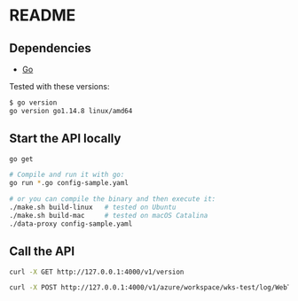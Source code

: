# README #

## Dependencies

* [Go](https://golang.org/doc/install)

Tested with these versions:
```bash
$ go version
go version go1.14.8 linux/amd64
```

## Start the API locally

```bash
go get

# Compile and run it with go:
go run *.go config-sample.yaml

# or you can compile the binary and then execute it:
./make.sh build-linux   # tested on Ubuntu
./make.sh build-mac     # tested on macOS Catalina
./data-proxy config-sample.yaml
```

## Call the API
```bash
curl -X GET http://127.0.0.1:4000/v1/version

curl -X POST http://127.0.0.1:4000/v1/azure/workspace/wks-test/log/WebTest_Log -d '{ "hello": "world" }'
```